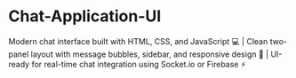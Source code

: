 # Chat-Application-UI
Modern chat interface built with HTML, CSS, and JavaScript 💻 | Clean two-panel layout with message bubbles, sidebar, and responsive design 💬 | UI-ready for real-time chat integration using Socket.io or Firebase ⚡
